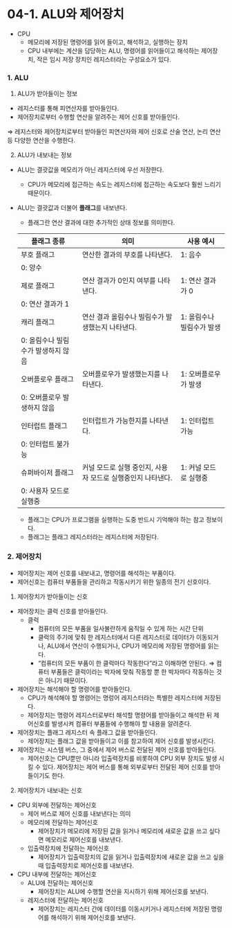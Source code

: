 # 04-1. ALU와 제어장치

- CPU
    - 메모리에 저장된 명령어를 읽어 들이고, 해석하고, 실행하는 장치
    - CPU 내부에는 계산을 담당하는 ALU, 명령어를 읽어들이고 해석하는 제어장치, 작은 임시 저장 장치인 레지스터라는 구성요소가 있다.

### 1. ALU

1) ALU가 받아들이는 정보

- 레지스터를 통해 피연산자를 받아들인다.
- 제어장치로부터 수행할 연산을 알려주는 제어 신호를 받아들인다.

⇒ 레지스터와 제어장치로부터 받아들인 피연산자와 제어 신호로 산술 연산, 논리 연산 등 다양한 연산을 수행한다.

2) ALU가 내보내는 정보

- ALU는 결괏값을 메모리가 아닌 레지스터에 우선 저장한다.
    - CPU가 메모리에 접근하는 속도는 레지스터에 접근하는 속도보다 훨씬 느리기 때문이다.
- ALU는 결괏값과 더불어 **플래그**를 내보낸다.
    - 플래그란 연산 결과에 대한 추가적인 상태 정보를 의미한다.
    
    | 플래그 종류 | 의미 | 사용 예시 |
    | --- | --- | --- |
    | 부호 플래그 | 연산한 결과의 부호를 나타낸다. | 1: 음수
    0: 양수 |
    | 제로 플래그 | 연산 결과가 0인지 여부를 나타낸다. | 1: 연산 결과가 0
    0: 연산 결과가 1 |
    | 캐리 플래그 | 연산 결과 올림수나 빌림수가 발생했는지 나타낸다. | 1: 올림수나 빌림수가 발생
    0: 올림수나 빌림수가 발생하지 않음 |
    | 오버플로우 플래그 | 오버플로우가 발생했는지를 나타낸다. | 1: 오버플로우가 발생
    0: 오버플로우 발생하지 않음 |
    | 인터럽트 플래그 | 인터럽트가 가능한지를 나타낸다. | 1: 인터럽트 가능
    0: 인터럽트 불가능 |
    | 슈퍼바이저 플래그 | 커널 모드로 실행 중인지, 사용자 모드로 실행중인지 나타낸다. | 1: 커널 모드로 실행중
    0: 사용자 모드로 실행중 |
    - 플래그는 CPU가 프로그램을 실행하는 도중 반드시 기억해야 하는 참고 정보이다.
    - 플래그는 플래그 레지스터라는 레지스터에 저장된다.

### 2. 제어장치

- 제어장치는 제어 신호를 내보내고, 명령어를 해석하는 부품이다.
- 제어신호는 컴퓨터 부품들을 관리하고 작동시키기 위한 일종의 전기 신호이다.

1) 제어장치가 받아들이는 신호

- 제어장치는 클럭 신호를 받아들인다.
    - 클럭
        - 컴퓨터의 모든 부품을 일사불란하게 움직일 수 있게 하는 시간 단위
        - 클럭의 주기에 맞춰 한 레지스터에서 다른 레지스터로 데이터가 이동되거나, ALU에서 연산이 수행되거나, CPU가 메모리에 저장된 명령어를 읽는다.
        - “컴퓨터의 모든 부품이 한 클럭마다 작동한다”라고 이해하면 안된다. ⇒ 컴퓨터 부품들은 클럭이라는 박자에 맞춰 작동할 뿐 한 박자마다 작동하는 것은 아니기 때문이다.
- 제어장치는 해석해야 할 명령어를 받아들인다.
    - CPU가 해석해야 할 명령어는 명렁어 레지스터라는 특별한 레지스터에 저장된다.
    - 제어장치는 명령어 레지스터로부터 해석할 명령어를 받아들이고 해석한 뒤 제어신호를 발생시켜 컴퓨터 부품들에 수행해야 할 내용을 알려준다.
- 제어장치는 플래그 레지스터 속 플래그 값을 받아들인다.
    - 제어장치는 플래그 값을 받아들이고 이를 참고하여 제어 신호를 발생시킨다.
- 제어장치는 시스템 버스, 그 중에서 제어 버스로 전달된 제어 신호를 받아들인다.
    - 제어신호는 CPU뿐만 아니라 입출력장치를 비롯하여 CPU 외부 장치도 발생 시킬 수 있다. 제어장치는 제어 버스를 통해 외부로부터 전달된 제어 신호를 받아들이기도 한다.

2) 제어장치가 내보내는 신호

- CPU 외부에 전달하는 제어신호
    - 제어 버스로 제어 신호를 내보낸다는 의미
    - 메모리에 전달하는 제어신호
        - 제어장치가 메모리에 저장된 값을 읽거나 메모리에 새로운 값을 쓰고 싶다면 메모리로 제어신호를 내보낸다.
    - 입출력장치에 전달하는 제어신호
        - 제어장치가 입출력장치의 값을 읽거나 입출력장치에 새로운 값을 쓰고 싶을 때 입출력장치로 제어신호를 내보낸다.
- CPU 내부에 전달하는 제어신호
    - ALU에 전달하는 제어신호
        - 제어장치는 ALU에 수행할 연산을 지시하기 위해 제어신호를 보낸다.
    - 레지스터에 전달하는 제어신호
        - 제어장치는 레지스터 간에 데이터를 이동시키거나 레지스터에 저장된 명령어를 해석하기 위해 제어신호를 보낸다.